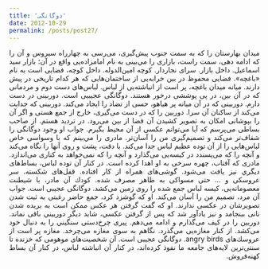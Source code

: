 ```yaml
---
title: 'دوگانگی'
date: 2012-10-29
permalink: /posts/post27/
---
```

<div align="justify" dir="rtl">

ميدان بهارستان را كه به سمت جنوب پيش‌گيری، می‌رسی به چهارراه سيروس و آن را كه ادامه دهی، سمت راست، بازاری را مي‌بينی به نام امامزاده‌يی واقع در آن؛ بازار سيد اسماعيل. داخل بازار. سرای نجاردار. كوچه امين‌الدوله. داخل كوچه، فضايی است به نام «باغچه». فضايی محفوظ در بين خرابه‌يی از ساختمان‌هايی كه هر كدام تاريخی در پيش دارند. ميانه ميدان باغچه، پر است از انباشته‌يی از لباس. لباس‌های دست دوم و مردمانی كه در آن بين، در پی پوششی درخور هستند. دوگانگی عجيبيی است. دوربينی در دست دارم. دوربينی كه در آن ميانه پر هياهو، حسی از تضاد را ايجاد می‌كند. دوربينی كه جدايت می‌كند از ساكنان آن سرا. دوربين را كه در دست می‌گيری، خارج از جمع هستی و اگر آن را بپوشانی امكان به تصوير كشيدن آن فضا از بين می‌رود. در ترديد هستم. از صاحب بساطی می‌پرسم كه آيا می‌توانم عكسی از آن محيط بگيرم. جواب او وجود دوگانگی را شفاف‌تر می‌كند و تصميم‌گيری من را آسان‌تر. مادری را مي‌بينم كه با وسواسی خاص لباس‌هايی را از آن توده عظيم لباس جدا می‌كند. با دقت، پشت و روی آنها را نگاه می‌كند و آنچه را كه می‌پسندد در كيسه‌يی می‌گذارد و آنچه را كه نمی‌خواهد به كناری می‌اندازد. مادری كه آفتاب، چهره سرخی به او اهدا كرده است. در كنار آن توده‌ لباس، بساط‌های ديگري نيز يافت می‌شود. گوشی‌های همراه از كار افتاده. قفل‌های شكسته. سر عروسكی و ... حتی مسواكی به ظاهر مصرف شده. كودك آن مادر، با شيطنت معصومانه‌يی، كيسه لباس جمع شده را روی زمين می‌كشد. دوگانگی عجيبی است. جواب آن مرد، تصميم من را آسان می‌كند. او كه گوشزد كرد، جمع حاضر رغبتی به ثبت شدن تصويرشان در عكسی ندارند. او كه گفت گرفتن هر عكس ممكن است به بريده شدن نانی بينجامد و نيز يادآور شد كه پس از گرفتن عكسي، شايد ديگر دوربيني باقی نماند. دوربين را در كيف می‌گذارم و ادامه می‌دهم. پيری چرخ‌دستی سنگيني را به دنبال خود می‌كشد. از كنار مغازه‌يی می‌گذرد. نگاهم به سوی مغازه می‌چرخد. مغازه‌ پر است از عروسك‌های angry birds. دوگانگی عجيبی است. آن شخصيت‌های موهومی كه خزنده تا سنتی‌ترين لايه‌های جامعه ما نفوذ كرده‌اند، در كنار آن انباشته لباس، در كنار آن بساط‌ كهنه‌فروش.

</div>

